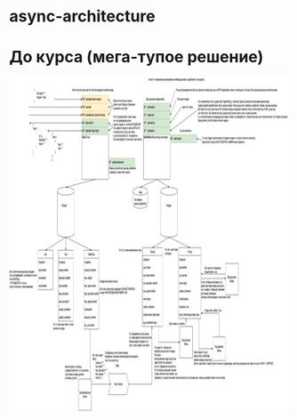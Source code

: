 # async-architecture

# До курса (мега-тупое решение)
<p align="center">
  <img alt="dump=sheme" src="assets/popugi.drawio.png" height="600" />
</p>